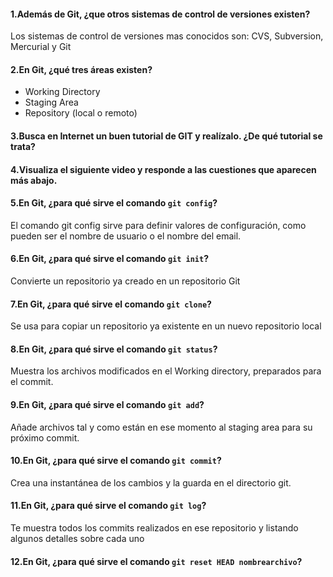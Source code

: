  #### 1.Además de Git, ¿que otros sistemas de control de versiones existen?
Los sistemas de control de versiones mas conocidos son: CVS, Subversion, Mercurial y Git

 #### 2.En Git, ¿qué tres áreas existen?
- Working Directory
- Staging Area 
- Repository (local o remoto)

#### 3.Busca en Internet un buen tutorial de GIT y realízalo. ¿De qué tutorial se trata?



#### 4.Visualiza el siguiente video y responde a las cuestiones que aparecen más abajo.



#### 5.En Git, ¿para qué sirve el comando `git config`?

El comando git config sirve para definir valores de configuración, como pueden ser el nombre de usuario o el nombre del email.



#### 6.En Git, ¿para qué sirve el comando `git init`?

Convierte un repositorio ya creado en un repositorio Git



#### 7.En Git, ¿para qué sirve el comando `git clone`?

Se usa para copiar un repositorio ya existente en un nuevo repositorio local



#### 8.En Git, ¿para qué sirve el comando `git status`?

Muestra los archivos modificados en el Working directory, preparados para el commit.



#### 9.En Git, ¿para qué sirve el comando `git add`?

Añade archivos tal y como están en ese momento al staging area para su próximo commit.



#### 10.En Git, ¿para qué sirve el comando `git commit`?

Crea una instantánea de los cambios y la guarda en el directorio git.



#### 11.En Git, ¿para qué sirve el comando `git log`?

Te muestra todos los commits realizados en ese repositorio y listando algunos detalles sobre cada uno



#### 12.En Git, ¿para qué sirve el comando `git reset HEAD nombrearchivo`?